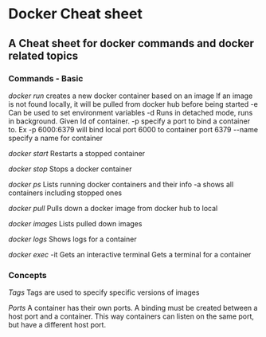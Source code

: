 # Docker Cheat sheet
## A Cheat sheet for docker commands and docker related topics

### Commands - Basic

*docker run <containerId or imageName>*
creates a new docker container based on an image
If an image is not found locally, it will be pulled from docker hub before being started
-e Can be used to set environment variables
-d Runs in detached mode, runs in background. Given Id of container.
-p specify a port to bind a container to. Ex -p 6000:6379 will bind local port 6000 to container port 6379
--name specify a name for container

*docker start*
Restarts a stopped container

*docker stop <containerId>*
Stops a docker container

*docker ps*
Lists running docker containers and their info
-a shows all containers including stopped ones

*docker pull*
Pulls down a docker image from docker hub to local

*docker images*
Lists pulled down images

*docker logs <containerID>*
Shows logs for a container

*docker exec*
-it Gets an interactive terminal
Gets a terminal for a container

### Concepts
*Tags*
Tags are used to specify specific versions of images

*Ports*
A container has their own ports. A binding must be created between a host port and a container. This way containers can listen on the same port, but have a different host port.
